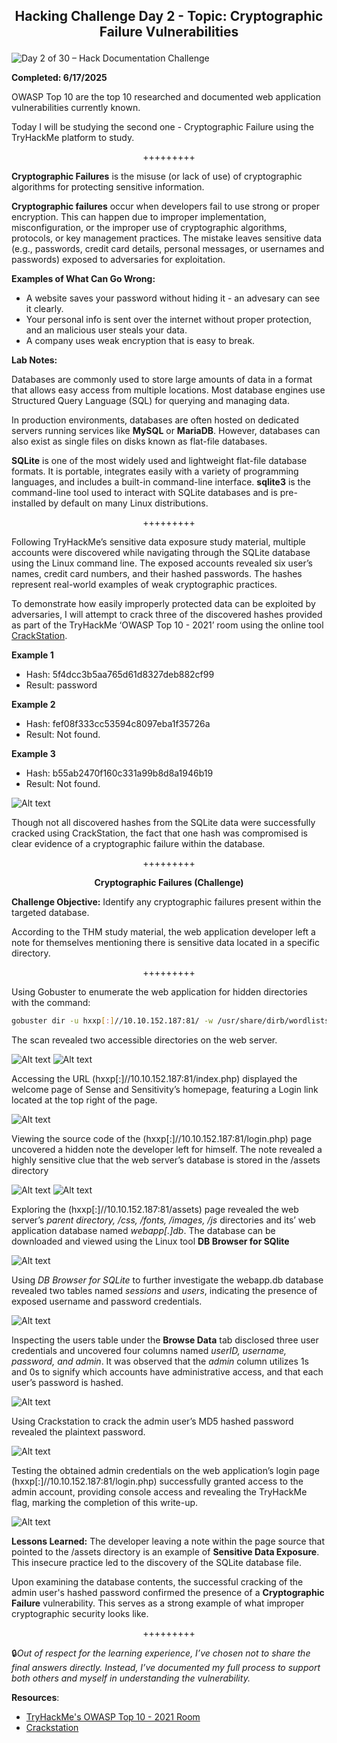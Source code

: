 **<p align="center">Hacking Challenge Day 2 - Topic: Cryptographic Failure Vulnerabilities</p>**
---
![Day 2 of 30 – Hack Documentation Challenge](https://img.shields.io/badge/Day%202%20of%2030-Hack%20Documentation%20Challenge-crimson?style=for-the-badge&logo=tryhackme)

**Completed: 6/17/2025**

OWASP Top 10 are the top 10 researched and documented web application vulnerabilities currently known.

Today I will be studying the second one - Cryptographic Failure using the TryHackMe platform to study.

<p align="center">+++++++++</p>

**Cryptographic Failures** is the misuse (or lack of use) of cryptographic algorithms for protecting sensitive information.

**Cryptographic failures** occur when developers fail to use strong or proper encryption. This can happen due to improper implementation, misconfiguration, or the improper use of cryptographic algorithms, protocols, or key management practices. The mistake leaves sensitive data (e.g., passwords, credit card details, personal messages, or usernames and passwords) exposed to adversaries for exploitation.

**Examples of What Can Go Wrong:**
- A website saves your password without hiding it - an advesary can see it clearly.
- Your personal info is sent over the internet without proper protection, and an malicious user steals your data.
- A company uses weak encryption that is easy to break.

**Lab Notes:**

Databases are commonly used to store large amounts of data in a format that allows easy access from multiple locations. Most database engines use Structured Query Language (SQL) for querying and managing data.

In production environments, databases are often hosted on dedicated servers running services like **MySQL** or **MariaDB**. However, databases can also exist as single files on disks known as flat-file databases.

**SQLite** is one of the most widely used and lightweight flat-file database formats. It is portable, integrates easily with a variety of programming languages, and includes a built-in command-line interface. **sqlite3** is the command-line tool used to interact with SQLite databases and is pre-installed by default on many Linux distributions.

<p align="center">+++++++++</p>

Following TryHackMe’s sensitive data exposure study material, multiple accounts were discovered while navigating through the SQLite database using the Linux command line. The exposed accounts revealed six user’s names, credit card numbers, and their hashed passwords. The hashes represent real-world examples of weak cryptographic practices.

To demonstrate how easily improperly protected data can be exploited by adversaries, I will attempt to crack three of the discovered hashes provided as part of the TryHackMe ‘OWASP Top 10 - 2021’ room using the online tool [CrackStation](https://crackstation.net/).

**Example 1**
- Hash: 5f4dcc3b5aa765d61d8327deb882cf99
- Result: password

**Example 2**
- Hash: fef08f333cc53594c8097eba1f35726a
- Result: Not found.

**Example 3**
- Hash: b55ab2470f160c331a99b8d8a1946b19
- Result: Not found.

![Alt text](1)

Though not all discovered hashes from the SQLite data were successfully cracked using CrackStation, the fact that one hash was compromised is clear evidence of a cryptographic failure within the database.

<p align="center">+++++++++</p>

**<p align="center">Cryptographic Failures (Challenge)</p>**

**Challenge Objective:** Identify any cryptographic failures present within the targeted database.

According to the THM study material, the web application developer left a note for themselves mentioning there is sensitive data located in a specific directory.

<p align="center">+++++++++</p>

Using Gobuster to enumerate the web application for hidden directories with the command:

```bash
gobuster dir -u hxxp[:]//10.10.152.187:81/ -w /usr/share/dirb/wordlists/common.txt
```
The scan revealed two accessible directories on the web server.

![Alt text](2)
![Alt text](3)

Accessing the URL (hxxp[:]//10.10.152.187:81/index.php) displayed the welcome page of Sense and Sensitivity’s homepage, featuring a Login link located at the top right of the page.

![Alt text](4)

Viewing the source code of the (hxxp[:]//10.10.152.187:81/login.php) page uncovered a hidden note the developer left for himself. The note revealed a highly sensitive clue that the web server’s database is stored in the /assets directory

![Alt text](5)
![Alt text](6)

Exploring the (hxxp[:]//10.10.152.187:81/assets) page revealed the web server’s *parent directory, /css, /fonts, /images, /js* directories and its’ web application database named *webapp[.]db*. The database can be downloaded and viewed using the Linux tool **DB Browser for SQlite**

![Alt text](7)

Using *DB Browser for SQLite* to further investigate the webapp.db database revealed two tables named *sessions* and *users*, indicating the presence of exposed username and password credentials.

![Alt text](8)

Inspecting the users table under the **Browse Data** tab disclosed three user credentials and uncovered four columns named *userID, username, password, and admin*. It was observed that the *admin* column utilizes 1s and 0s to signify which accounts have administrative access, and that each user’s password is hashed.

![Alt text](9)

Using Crackstation to crack the admin user’s MD5 hashed password revealed the plaintext password. 

![Alt text](10)

Testing the obtained admin credentials on the web application’s login page (hxxp[:]//10.10.152.187:81/login.php) successfully granted access to the admin account, providing console access and revealing the TryHackMe flag, marking the completion of this write-up.

![Alt text](11)

**Lessons Learned:** The developer leaving a note within the page source that pointed to the /assets directory is an example of **Sensitive Data Exposure**. This insecure practice led to the discovery of the SQLite database file.

Upon examining the database contents, the successful cracking of the admin user's hashed password confirmed the presence of a **Cryptographic Failure** vulnerability. This serves as a strong example of what improper cryptographic security looks like.

<p align="center">+++++++++</p>

🔒*Out of respect for the learning experience, I’ve chosen not to share the final answers directly. Instead, I’ve documented my full process to support both others and myself in understanding the vulnerability.*

**Resources**:
- [TryHackMe's OWASP Top 10 - 2021 Room](https://tryhackme.com/room/owasptop102021)
- [Crackstation](https://crackstation.net/)
